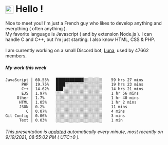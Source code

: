 # <img src="https://64.media.tumblr.com/a77fe63f35eafbe14be38765babf1cb2/ec4eb63d77592970-8f/s1280x1920/cb3343c17d8b4e6010ca747520d078d3dba9ac25.gif" style="vertical-align:middle" width="25px"> Hello !
Nice to meet you! I'm just a French guy who likes to develop anything and everything ( often anything ). <br/>My favorite language is Javascript ( and by extension Node.js ). I can handle C and C++, but I'm just starting. I also know HTML, CSS & PHP.<br/><br/>
I am currently working on a small Discord bot, [Luna](https://github.com/Asgarrrr/Luna), used by 47662 members.<br/>
##### My work this week<br/>
```
JavaScript │ 60.55%   ████████████░░░░░░░░    59 hrs 27 mins
       PHP │ 19.75%   ████░░░░░░░░░░░░░░░░    19 hrs 23 mins
       C++ │ 14.62%   ███░░░░░░░░░░░░░░░░░    14 hrs 21 mins
       EJS │ 1.97%    ░░░░░░░░░░░░░░░░░░░░    1 hr 56 mins
     Other │ 1.7%     ░░░░░░░░░░░░░░░░░░░░    1 hr 40 mins
      HTML │ 1.05%    ░░░░░░░░░░░░░░░░░░░░    1 hr 2 mins
      JSON │ 0.2%     ░░░░░░░░░░░░░░░░░░░░    11 mins
         C │ 0.07%    ░░░░░░░░░░░░░░░░░░░░    4 mins
Git Config │ 0.06%    ░░░░░░░░░░░░░░░░░░░░    3 mins
      Text │ 0.03%    ░░░░░░░░░░░░░░░░░░░░    1 min
```
###### This presentation is [updated](https://github.com/Asgarrrr) automatically every minute, most recently on 9/19/2021, 08:55:02 PM ( UTC±0 ).